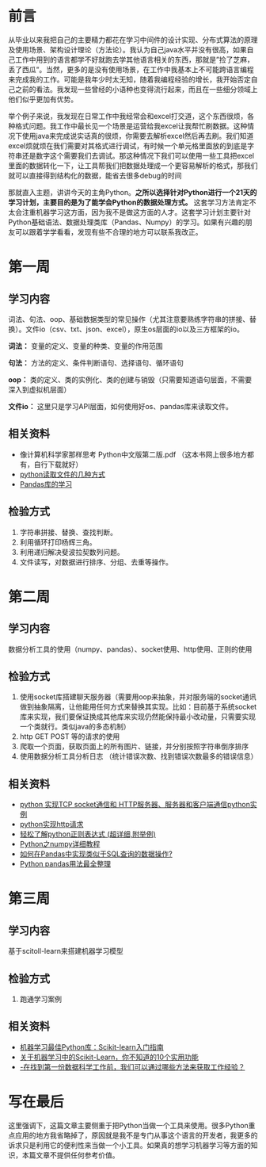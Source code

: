 # 前言
从毕业以来我把自己的主要精力都花在学习中间件的设计实现、分布式算法的原理及使用场景、架构设计理论（方法论）。我认为自己java水平并没有很高，如果自己工作中用到的语言都学不好就跑去学其他语言相关的东西，那就是”捡了芝麻，丢了西瓜“。当然，更多的是没有使用场景，在工作中我基本上不可能跨语言编程来完成我的工作。可能是我年少时太无知，随着我编程经验的增长，我开始否定自己之前的看法。我发现一些曾经的小语种也变得流行起来，而且在一些细分领域上他们似乎更加有优势。

举个例子来说，我发现在日常工作中我经常会和excel打交道，这个东西很烦，各种格式问题。我工作中最长见一个场景是运营给我excel让我帮忙刷数据。这种情况下使用java来完成说实话真的很烦，你需要去解析excel然后再去刷。我们知道excel烦就烦在我们需要对其格式进行调试，有时候一个单元格里面放的到底是字符串还是数字这个需要我们去调试。那这种情况下我们可以使用一些工具把excel里面的数据转化一下，让工具帮我们把数据处理成一个更容易解析的格式，那我们就可以直接得到结构化的数据，能省去很多debug的时间

那就直入主题，讲讲今天的主角Python。**之所以选择针对Python进行一个21天的学习计划，主要目的是为了能学会Python的数据处理方式。** 这套学习方法肯定不太会注重机器学习这方面，因为我不是做这方面的人才。这套学习计划主要针对Python基础语法、数据处理类库（Pandas、Numpy）的学习。如果有兴趣的朋友可以跟着学学看看，发现有些不合理的地方可以联系我改正。

# 第一周
## 学习内容
词法、句法、oop、基础数据类型的常见操作（尤其注意要熟练字符串的拼接、替换）。文件io（csv、txt、json、excel），原生os层面的io以及三方框架的io。

**词法：** 变量的定义、变量的种类、变量的作用范围

**句法：** 方法的定义、条件判断语句、选择语句、循环语句

**oop：** 类的定义、类的实例化、类的创建与销毁（只需要知道语句层面，不需要深入到虚拟机层面）

**文件io：** 这里只是学习API层面，如何使用好os、pandas库来读取文件。
## 相关资料
* 像计算机科学家那样思考 Python中文版第二版.pdf （这本书网上很多地方都有，自行下载就好）
* [python读取文件的几种方式](https://blog.csdn.net/qq_42759120/article/details/125283271)
* [Pandas库的学习](https://blog.csdn.net/qq_42759120/article/details/125190614?spm=1001.2014.3001.5501)

## 检验方式
1. 字符串拼接、替换、查找判断。
2. 利用循环打印杨辉三角。
3. 利用递归解决斐波拉契数列问题。
4. 文件读写，对数据进行排序、分组、去重等操作。

# 第二周
## 学习内容
数据分析工具的使用（numpy、pandas）、socket使用、http使用、正则的使用

## 检验方式
1. 使用socket库搭建聊天服务器（需要用oop来抽象，并对服务端的socket通讯做到抽象隔离，让他能用任何方式来替换其实现。比如：目前基于系统socket库来实现，我们要保证换成其他库来实现仍然能保持最小改动量，只需要实现一个类就行。类似java的多态机制）
2. http GET POST 等的请求的使用
3. 爬取一个页面，获取页面上的所有图片、链接，并分别按照字符串倒序排序
4. 使用数据分析工具分析日志 （统计错误次数、找到错误次数最多的错误信息）

## 相关资料
* [python 实现TCP socket通信和 HTTP服务器、服务器和客户端通信python实例](https://blog.csdn.net/qq_40828914/article/details/120895412)
* [python实现http请求](https://www.jianshu.com/p/2c97536fb3a7)
* [轻松了解python正则表达式 (超详细,附举例)](https://blog.csdn.net/Weary_PJ/article/details/104079815)
* [Python之numpy详细教程](https://blog.csdn.net/qq_46092061/article/details/118410838)
* [如何在Pandas中实现类似于SQL查询的数据操作?](https://zhuanlan.zhihu.com/p/300696428)
* [Python pandas用法最全整理](https://www.jb51.net/article/166858.htm)

# 第三周
## 学习内容
基于scitoll-learn来搭建机器学习模型

## 检验方式
1. 跑通学习案例


## 相关资料
* [机器学习最佳Python库：Scikit-learn入门指南](https://zhuanlan.zhihu.com/p/259732614)
* [关于机器学习中的Scikit-Learn，你不知道的10个实用功能](https://zhuanlan.zhihu.com/p/164600068)
* [-在找到第一份数据科学工作前，我们可以通过哪些方法来获取工作经验？](https://zhuanlan.zhihu.com/p/160153628)

# 写在最后
这里强调下，这篇文章主要侧重于把Python当做一个工具来使用。很多Python重点应用的地方我省略掉了，原因就是我不是专门从事这个语言的开发者，我更多的诉求只是利用它的便利性来当做一个小工具。如果真的想学习机器学习等方面的知识，本篇文章不提供任何参考价值。
